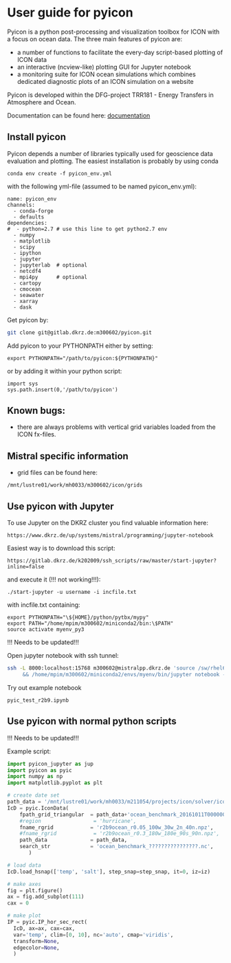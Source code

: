 # User guide for pyicon

Pyicon is a python post-processing and visualization toolbox for ICON with a focus on ocean data. The three main features of pyicon are:

* a number of functions to facilitate the every-day script-based plotting of ICON data
* an interactive (ncview-like) plotting GUI for Jupyter notebook
* a monitoring suite for ICON ocean simulations which combines dedicated diagnostic plots of an ICON simulation on a website

Pyicon is developed within the DFG-project TRR181 - Energy Transfers in Atmosphere and Ocean.

Documentation can be found here: [documentation](https://modvis.dkrz.de/mh0033/m300602/pyicon_doc/html/index.html)

## Install pyicon

Pyicon depends a number of libraries typically used for geoscience data evaluation and plotting. The easiest installation is probably by using conda

```
conda env create -f pyicon_env.yml
```

with the following yml-file (assumed to be named pyicon_env.yml):

~~~
name: pyicon_env
channels:
  - conda-forge
  - defaults
dependencies:
#  - python=2.7 # use this line to get python2.7 env
  - numpy
  - matplotlib
  - scipy
  - ipython
  - jupyter
  - jupyterlab  # optional
  - netcdf4
  - mpi4py      # optional
  - cartopy
  - cmocean
  - seawater
  - xarray
  - dask
~~~

Get pyicon by:

```bash
git clone git@gitlab.dkrz.de:m300602/pyicon.git
```

Add pyicon to your PYTHONPATH either by setting:

```
export PYTHONPATH="/path/to/pyicon:${PYTHONPATH}"
```

or by adding it within your python script:

```
import sys
sys.path.insert(0,'/path/to/pyicon')
```

## Known bugs:

* there are always problems with vertical grid variables loaded from the ICON fx-files.

## Mistral specific information

* grid files can be found here:

```
/mnt/lustre01/work/mh0033/m300602/icon/grids
```

## Use pyicon with Jupyter

To use Jupyter on the DKRZ cluster you find valuable information here:

```
https://www.dkrz.de/up/systems/mistral/programming/jupyter-notebook
```

Easiest way is to download this script:

```
https://gitlab.dkrz.de/k202009/ssh_scripts/raw/master/start-jupyter?inline=false
```

and execute it (!!! not working!!!):

```
./start-jupyter -u username -i incfile.txt
```

with incfile.txt containing:

```
export PYTHONPATH="\${HOME}/python/pytbx/mypy"
export PATH="/home/mpim/m300602/miniconda2/bin:\$PATH"
source activate myenv_py3
```

!!! Needs to be updated!!!

Open jupyter notebook with ssh tunnel:

```bash
ssh -L 8000:localhost:15768 m300602@mistralpp.dkrz.de 'source /sw/rhel6-x64/etc/profile.mistral \
     && /home/mpim/m300602/miniconda2/envs/myenv/bin/jupyter notebook --no-browser --port 15768'
```

Try out example notebook
```
pyic_test_r2b9.ipynb
```

## Use pyicon with normal python scripts

!!! Needs to be updated!!!

Example script:

```python
import pyicon_jupyter as jup
import pyicon as pyic  
import numpy as np
import matplotlib.pyplot as plt

# create date set
path_data = '/mnt/lustre01/work/mh0033/m211054/projects/icon/solver/icon-oes-solver-HB/experiments/ocean_benchmark/outdata/'
IcD = pyic.IconData(
    fpath_grid_triangular  = path_data+'ocean_benchmark_20161011T000000Z.nc',
    #region                 = 'hurricane',
    fname_rgrid            = 'r2b9ocean_r0.05_100w_30w_2n_40n.npz',
    #fname_rgrid            = 'r2b9ocean_r0.3_180w_180e_90s_90n.npz',
    path_data              = path_data,
    search_str             = 'ocean_benchmark_????????????????.nc',
       )

# load data
IcD.load_hsnap(['temp', 'salt'], step_snap=step_snap, it=0, iz=iz)

# make axes
fig = plt.figure()
ax = fig.add_subplot(111)
cax = 0

# make plot
IP = pyic.IP_hor_sec_rect(                                                       
  IcD, ax=ax, cax=cax,
  var='temp', clim=[0, 10], nc='auto', cmap='viridis',                                 
  transform=None,                                                  
  edgecolor=None,                                                           
  )
```

